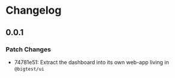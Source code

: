 # Changelog

## 0.0.1

### Patch Changes

- 74781e51: Extract the dashboard into its own web-app living in `@bigtest/ui`
